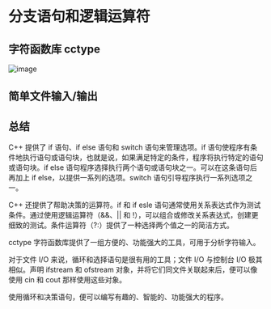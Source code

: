# 分支语句和逻辑运算符

## 字符函数库 cctype

![image](http://shadows-mall.oss-cn-shenzhen.aliyuncs.com/images/assets/cpp/22.png)

## 简单文件输入/输出

## 总结

C++ 提供了 if 语句、if else 语句和 switch 语句来管理选项。if 语句使程序有条件地执行语句或语句块，也就是说，如果满足特定的条件，程序将执行特定的语句或语句块。if else 语句程序选择执行两个语句或语句块之一。可以在这条语句后再加上 if else，以提供一系列的选项。switch 语句引导程序执行一系列选项之一。

C++ 还提供了帮助决策的运算符。if 和 if esle 语句通常使用关系表达式作为测试条件。通过使用逻辑运算符（&&、|| 和 !），可以组合或修改关系表达式，创建更细致的测试。条件运算符（?:）提供了一种选择两个值之一的简洁方式。

cctype 字符函数库提供了一组方便的、功能强大的工具，可用于分析字符输入。

对于文件 I/O 来说，循环和选择语句是很有用的工具；文件 I/O 与控制台 I/O 极其相似。声明 ifstream 和 ofstream 对象，并将它们同文件关联起来后，便可以像使用 cin 和 cout 那样使用这些对象。

使用循环和决策语句，便可以编写有趣的、智能的、功能强大的程序。